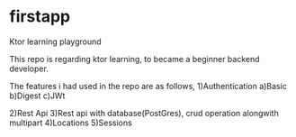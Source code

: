 # firstapp
Ktor learning playground

This repo is regarding ktor learning, to became a beginner backend developer.

The features i had used in the repo are as follows, 
1)Authentication 
  a)Basic 
  b)Digest 
  c)JWt

2)Rest Api 
3)Rest api with database(PostGres), crud operation alongwith multipart 
4)Locations 
5)Sessions
